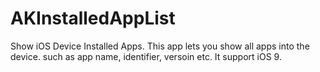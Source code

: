 # AKInstalledAppList
Show iOS Device Installed Apps.
This app lets you show all apps into the device. such as app name, identifier, versoin etc.
It support iOS 9.
